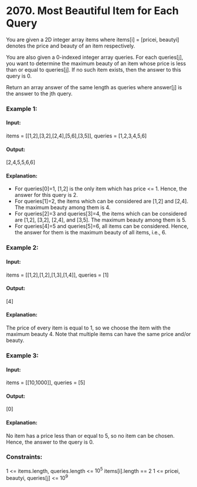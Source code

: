 # 2070. Most Beautiful Item for Each Query
You are given a 2D integer array items where items[i] = [pricei, beautyi] denotes the price and beauty of an item respectively.

You are also given a 0-indexed integer array queries. For each queries[j], you want to determine the maximum beauty of an item whose price is less than or equal to queries[j]. If no such item exists, then the answer to this query is 0.

Return an array answer of the same length as queries where answer[j] is the answer to the jth query.

### Example 1:
#### Input:
items = [[1,2],[3,2],[2,4],[5,6],[3,5]], queries = [1,2,3,4,5,6]
#### Output:
[2,4,5,5,6,6]
#### Explanation:
- For queries[0]=1, [1,2] is the only item which has price <= 1. Hence, the answer for this query is 2.
- For queries[1]=2, the items which can be considered are [1,2] and [2,4]. 
  The maximum beauty among them is 4.
- For queries[2]=3 and queries[3]=4, the items which can be considered are [1,2], [3,2], [2,4], and [3,5].
  The maximum beauty among them is 5.
- For queries[4]=5 and queries[5]=6, all items can be considered.
  Hence, the answer for them is the maximum beauty of all items, i.e., 6.

### Example 2:
#### Input:
items = [[1,2],[1,2],[1,3],[1,4]], queries = [1]
#### Output:
[4]
#### Explanation: 
The price of every item is equal to 1, so we choose the item with the maximum beauty 4. 
Note that multiple items can have the same price and/or beauty.  

### Example 3:
#### Input:
items = [[10,1000]], queries = [5]
#### Output:
[0]
#### Explanation:
No item has a price less than or equal to 5, so no item can be chosen.
Hence, the answer to the query is 0.
 
### Constraints:
1 <= items.length, queries.length <= $`10^5`$
items[i].length == 2
1 <= pricei, beautyi, queries[j] <= $`10^9`$

